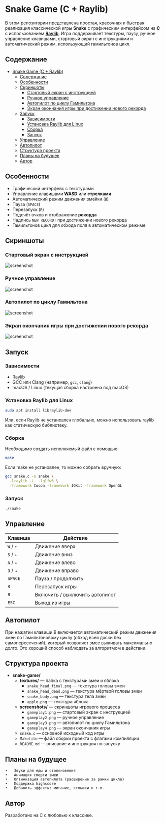 # Snake Game (C + Raylib)

В этом репозитории представлена простая, красочная и быстрая реализация классической игры **Snake** с графическим интерфейсом на **C** с использованием **[Raylib](https://www.raylib.com/)**. Игра поддерживает текстуры, паузу, ручное управление клавишами, стартовый экран с инструкциями и автоматический режим, использующий гамильтонов цикл.

## Содержание

- [Snake Game (C + Raylib)](#snake-game-c--raylib)
  - [Содержание](#содержание)
  - [Особенности](#особенности)
  - [Скриншоты](#скриншоты)
    - [Стартовый экран с инструкцией](#стартовый-экран-с-инструкцией)
    - [Ручное управление](#ручное-управление)
    - [Автопилот по циклу Гамильтона](#автопилот-по-циклу-гамильтона)
    - [Экран окончания игры при достижении нового рекорда](#экран-окончания-игры-при-достижении-нового-рекорда)
  - [Запуск](#запуск)
    - [Зависимости](#зависимости)
    - [Установка Raylib для Linux](#установка-raylib-для-linux)
    - [Сборка](#сборка)
    - [Запуск](#запуск-1)
  - [Управление](#управление)
  - [Автопилот](#автопилот)
  - [Структура проекта](#структура-проекта)
  - [Планы на будущее](#планы-на-будущее)
  - [Автор](#автор)

## Особенности
- Графический интерфейс с текстурами
- Управление клавишами **WASD** или **стрелками**
- Автоматический режим движения змейки (`B`)
- Пауза (`SPACE`)
- Перезапуск (`R`)
- Подсчёт очков и отображение **рекорда**
- Надпись `NEW RECORD!` при достижении нового рекорда
- Гамильтонов цикл для обхода поля в автоматическом режиме
## Скриншоты
### Стартовый экран с инструкцией
![screenshot](./screenshots/gameplay1.png)
### Ручное управление
![screenshot](./screenshots/gameplay2.png)
### Автопилот по циклу Гамильтона
![screenshot](./screenshots/gameplay3.png)
### Экран окончания игры при достижении нового рекорда
![screenshot](./screenshots/gameplay4.png)

## Запуск

### Зависимости

- [Raylib](https://github.com/raysan5/raylib)
- GCC или Clang (например, `gcc`, `clang`)
- macOS / Linux (текущая сборка настроена под macOS)
###  Установка Raylib для Linux

```bash
sudo apt install libraylib-dev
```
Или, если Raylib не установлен глобально, можно использовать raylib как статическую библиотеку.
### Сборка

Необходимо создать исполняемый файл с помощью:

```bash
make
```
Если make не установлен, то можно собрать вручную:
```bash
gcc snake.c -o snake \
  -lraylib -L. -lglfw3 \
  -framework Cocoa -framework IOKit -framework OpenGL
```
### Запуск
```bash
./snake
```

## Управление

| Клавиша     | Действие                          |
|-------------|-----------------------------------|
| `W` / `↑`   | Движение вверх                    |
| `S` / `↓`   | Движение вниз                     |
| `A` / `←`   | Движение влево                    |
| `D` / `→`   | Движение вправо                   |
| `SPACE`     | Пауза / продолжить                |
| `R`         | Перезапуск игры                   |
| `B`         | Включить / выключить автопилот    |
| `ESC`       | Выход из игры                     |

## Автопилот

При нажатии клавиши B включается автоматический режим движения змеи по Гамильтоновому циклу (обход всей доски без самопересечений), который позволяет змее выживать максимально долго. Это хороший способ наблюдать за алгоритмом в действии.
 
## Структура проекта

- **snake-game/**
  - **textures/** — папка с текстурами змеи и яблока
    - `snake_head_final.png` — текстура головы змеи
    - `snake_head_dead.png` — текстура мёртвой головы змеи
    - `snake_body.png` — текстура тела змеи
    - `apple.png` — текстура яблока
  - **screenshots/** — скриншоты игрового процесса
    - `gameplay1.png` — cтартовый экран с инструкцией
    - `gameplay2.png` — ручное управление
    - `gameplay3.png` — автопилот по циклу Гамильтона
    - `gameplay4.png` — экран окончания игры
  - `snake.c` — основной исходный код игры
  - `Makefile` — файл сборки проекта с флагами компиляции
  - `README.md` — описание и инструкция по запуску



## Планы на будущее
	•	Звуки для еды и столкновения
	•	Анимация смерти змеи
	•	Оптимизация автопилота (расширение за рамки цикла)
	•	Поддержка highscore
	•	Добавить эффекты: мигание, вспышки и т.п.

## Автор

Разработано на C с любовью к классике.